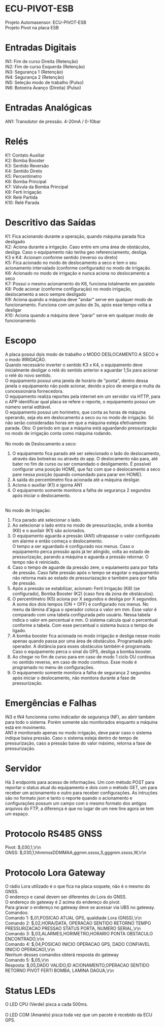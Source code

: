 # ECU-PIVOT-ESB
Projeto Automasensor: ECU-PIVOT-ESB <br>
Projeto Pivot na placa ESB

# Entradas Digitais
IN1: Fim de curso Direita (Retenção) <br>
IN2: Fim de curso Esquerda (Retenção) <br>
IN3: Segurança 1 (Retenção) <br>
IN4: Segurança 2 (Retenção) <br>
IN5: Seleção modo de trabalho (Pulso)<br>
IN6: Botoeira Avanço (Direita) (Pulso)<br>

# Entradas Analógicas
AN1: Transdutor de pressão. 4-20mA / 0-10bar <br>

# Relés
K1: Contato Auxiliar <br>
K2: Bomba Booster <br>
K3: Sentido Reversão <br>
K4: Sentido Direto <br>
K5: Percentímetro <br>
K6: Bomba Principal <br>
K7: Válvula da Bomba Principal <br>
K8: Ferti Irrigação <br>
K9: Relé Partida <br>
K10: Relé Parada <br>

# Descritivo das Saídas
K1: Fica acionando durante a operação, quando máquina parada fica desligado <br>
K2: Aciona durante a irrigação. Caso entre em uma área de obstáculos, desliga. Caso o equipamento não tenha geo referenciamento, desliga. <br>
K3 e K4: Acionam conforme sentido (reverso ou direto) <br>
K5: Fica acionado no modo de deslocamento a seco e tem o seu acionamento intervalado (conforme configurado) no modo de irrigação. <br>
K6: Acionado no modo de irrigação e nunca aciona no deslocamento a seco <br>
K7: Possui o mesmo acionamento do K6, funciona totalmente em paralelo <br>
K8: Pode acionar (conforme configuração) no modo irrigação, deslocamento a seco sempre desligado <br>
K9: Aciona quando a máquina deve "andar" serve em qualquer modo de funcionamento. Funciona com um pulso de 3s, após esse tempo volta a desligar <br>
K10: Aciona quando a máquina deve "parar" serve em qualquer modo de funcionamento <br>

# Escopo
A placa possui dois modo de trabalho o MODO DESLOCAMENTO A SECO e o modo IRRIGAÇÃO. <br>
Quando necessário inverter o sentido K3 x K4, o equipamento deve inicialmente desligar o relé do sentido anterior e aguardar 1,5s para acionar o relé do novo sentido.
<br>
O equipamento possui uma janela de horário de "ponta", dentro dessa janela o equipamento não pode acionar, devido a pico de energia e multa da concessionária fornecedora. <br>
O equipamento realiza reportes pela internet em um servidor via HTTP, para o APP identificar qual placa se refere o reporte, o equipamento possui um número serial editável. <br>
O equipamento possui um horímetro, que conta as horas de máquina operando, seja ela em deslocamento a seco ou no modo de irrigação. Só não serão consideradas horas em que a máquina esteja efetivamente parada. Obs: O período em que a máquina está aguardando pressurização no modo de irrigação conta como máquina rodando. <br>
<br>
No modo de Deslocamento a seco: <br>

1) O equipamento fica parado até ser selecionado o lado do deslocamento, através das botoeiras ou através do app. O deslocamento não para, até bater no fim de curso ou ser comandado o desligamento. É possível configurar uma posição HOME, que faz com que o deslocamento a seco pare nessa posição (quando comandado para parar em HOME).
2) A saída do percentímetro fica acionada até a máquina desligar. <br>
3) Aciona o auxiliar (K1) e igorna AN1 <br>
4) O equipamento somente monitora a falha de segurança 2 segundos após iniciar o deslocamento.
<br>
No modo de Irrigação: <br>

1) Fica parado até selecionar o lado. <br>
2) Ao selecionar o lado entra no modo de pressurização, onde a bomba (K6) e o auxilair (K1) são acionados. <br>
3) O equipamento aguarda a pressão (AN1) ultrapassar o valor configurado em alarme e então começa o deslocamento. <br>
O tempo a ser aguardado é configurado nos menus. Caso o equipamento perca pressão após já ter atingido, volta ao estado de pressurização, parando a máquina e aguarda a pressão retornar. O tempo não é reiniciado. <br>
4) Caso o tempo de aguarde da pressão zere, o equiamento para por falta de pressão. Caso falte pressão após o tempo se esgotar o equipamento não retorna mais ao estado de pressuriazação e também para por falta de pressão. <br>
5) Após a pressão se estabilizar, acionam: Ferti Irrigação (K8) (se configurado), Bomba Booster (K2) (caso fora da zona de obstáculos). <br>
6) O percentímetro (K5) aciona por X segundos e desliga por X segundos. A soma dos dois tempos (ON + OFF) é configurado nos menus. No menu da lâmina d'água o operador coloca o valor em mm. Esse valor é comparado com uma tabela configurada pelo usuário. Nessa tabela indica o valor em percentual e mm. O sistema calcula qual o percentual conforme a tabela. Com esse percentual o sistema busca o tempo de ligado. <br>
7) A bomba booster fica acionada no modo irrigação e desliga nesse modo apenas quando passa por uma área de obstáculos. Programada pelo operador. A distância para esses obstáculos também é programada. Caso o equipamento perca o sinal do GPS, desliga a bomba booster. <br>
8) Ao chegar no fim de curso para em caso de modo 1 ciclo OU continua no sentido reverso, em caso de modo contínuo. Esse modo é programado no menu de configurações. <br>
9) O equipamento somente monitora a falha de segurança 2 segundos após iniciar o deslocamento, não monitora durante a fase de pressurização. <br>

# Emergências e Falhas
IN3 e IN4 funcionma como indicador de segurança (NF), ao abrir também para todo o sistema. Porém somente são monitorados enquanto a máquina está em movimento. <br>
AN1 é monitorado apenas no modo irrigação, deve parar caso o sistema indique baixa pressão. Caso o sistema esteja dentro do tempo de pressurização, caso a pressão baixe do valor máximo, retorna a fase de pressurização. <br>

# Servidor
Há 3 endpoints para acesso de informações. Um com método POST para reportar o status atual do equipamento e dois com o método GET, um para receber um acionamento e outro para receber configurações. As intruções são no formato json e tanto o reporte quando o acionamento e configurações possum um campo com o mesmo formato dos antigos arquivos do FTP, a diferença é que no lugar de um new line agora se tem um espaço. <br>

# Protocolo RS485 GNSS
Pivot: $,030,1,\r\n <br>
GNSS: $,030,1,hhmmssDDMMAA,ggmm.sssss,S,gggmm.sssss,W,\r\n <br>

# Protocolo Lora Gateway
O rádio Lora utilizado é o que fica na placa soquete, não é o mesmo do GNSS. <br>
O endereço e canal devem ser diferentes do Lora do GNSS. <br>
O endereço do gateway é 2 acima do endereço do pivot. <br>
Para gravar o endereço no gateway deve se acessar via UBS no gateway. <br>
Comandos: <br>
Comando 1: $,01,POSICAO ATUAL GPS, qualdiade Lora (GNSS),\r\n <br>
Comando 2: $,02,HORA/DATA, OPERACAO SENTIDO RETORNO TEMPO PRESSURIZACAO PRESSAO STATUS PORTA, NUMERO SERIAL,\r\n <br>
Comando 3: $,03,ALARMES,HORIMETRO,HORARIO PONTA OBSTACULO ENCONTRADO,\r\n <br>
Comando 4: $,04,POSICAO INICIO OPERACAO GPS, DADO CONFIAVEL (INICIO OPERACAO),\r\n <br>
Nenhum desses comandos obterá resposta do gateway <br>
Comando 5: $,05,\r\n <br>
Resposta: $,05,DADO VALIDO,ID ACIONAMENTO,OPERACAO SENTIDO RETORNO PIVOT FERTI BOMBA, LAMINA DAGUA,\r\n <br>

# Status LEDs
O LED CPU (Verde) pisca a cada 500ms. <br>
<br>
O LED COM (Amarelo) pisca toda vez que um pacote é recebido da ECU GPS. <br>
